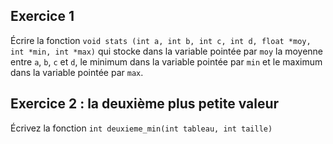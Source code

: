 ## Exercice 1
Écrire la fonction `void stats (int a, int b, int c, int d, float *moy, int *min, int *max)` qui stocke dans la variable pointée par `moy` la moyenne entre `a`, `b`, `c` et `d`, le minimum dans la variable pointée par `min` et le maximum dans la variable pointée par `max`.

## Exercice 2 : la deuxième plus petite valeur
Écrivez la fonction `int deuxieme_min(int tableau, int taille)`

